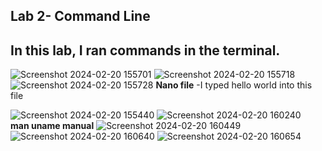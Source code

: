 Lab 2- Command Line
---
In this lab, I ran commands in the terminal.
---
![Screenshot 2024-02-20 155701](https://github.com/rjdesantis/design6/assets/123084804/0fb008b1-131c-4381-ad64-0df42158e5e3)
![Screenshot 2024-02-20 155718](https://github.com/rjdesantis/design6/assets/123084804/419d6806-7c44-49dd-8cef-5048e9c3f2cd)
![Screenshot 2024-02-20 155728](https://github.com/rjdesantis/design6/assets/123084804/e4d08031-310a-420a-bc7d-18c1541e48fa)
**Nano file** -I typed hello world into this file

![Screenshot 2024-02-20 155440](https://github.com/rjdesantis/design6/assets/123084804/525b1d72-3f43-4568-9854-bfcac7ccaa69)
![Screenshot 2024-02-20 160240](https://github.com/rjdesantis/design6/assets/123084804/85f2ef07-4c87-4fc1-8b1d-0b1443bf6cb5) \
**man uname manual**
![Screenshot 2024-02-20 160449](https://github.com/rjdesantis/design6/assets/123084804/fceb03b2-2084-4b19-836b-318f88857c86)
![Screenshot 2024-02-20 160640](https://github.com/rjdesantis/design6/assets/123084804/a9a8a007-e106-4ef0-acd9-47dd7efb0b58)
![Screenshot 2024-02-20 160654](https://github.com/rjdesantis/design6/assets/123084804/705eaeb7-0a54-40f0-b42b-34677eba25af)

